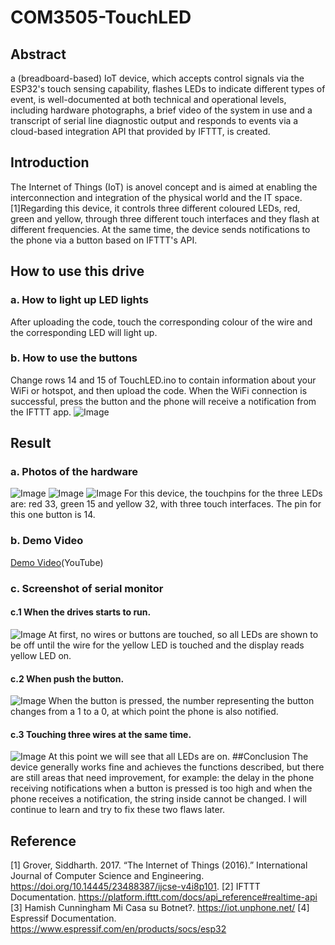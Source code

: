 # COM3505-TouchLED

## Abstract 
a (breadboard-based) IoT device, which accepts control signals via the ESP32's touch sensing capability, flashes LEDs to indicate different types of event, is well-documented at both technical and operational levels, including hardware photographs, a brief video of the system in use and a transcript of serial line diagnostic output and responds to events via a cloud-based integration API that provided by IFTTT,  is created.

## Introduction
The Internet of Things (IoT) is anovel concept and is aimed at enabling the interconnection and integration of the physical world and the IT space.[1]Regarding this device, it controls three different coloured LEDs, red, green and yellow, through three different touch interfaces and they flash at different frequencies. At the same time, the device sends notifications to the phone via a button based on IFTTT's API.
## How to use this drive
### a. How to light up LED lights
After uploading the code, touch the corresponding colour of the wire and the corresponding LED will light up.

### b. How to use the buttons
Change rows 14 and 15 of TouchLED.ino to contain information about your WiFi or hotspot, and then upload the code. When the WiFi connection is successful, press the button and the phone will receive a notification from the IFTTT app.
![Image](image/noti.jpeg)


## Result
### a. Photos of the hardware
![Image](TouchyThing/image/IMG_1601.jpg)
![Image](TouchyThing/image/IMG_1602.jpg)
![Image](TouchyThing/image/ESP32.jpeg)
For this device, the touchpins for the three LEDs are: red 33, green 15 and yellow 32, with three touch interfaces. The pin for this one button is 14.

### b. Demo Video
[Demo Video](https://youtu.be/UXKB20fWsvk)(YouTube)

### c. Screenshot of serial monitor
#### c.1 When the drives starts to run.
![Image](TouchyThing/image/start.jpg)
At first, no wires or buttons are touched, so all LEDs are shown to be off until the wire for the yellow LED is touched and the display reads yellow LED on.

#### c.2 When push the button.
![Image](TouchyThing/image/button.jpg)
When the button is pressed, the number representing the button changes from a 1 to a 0, at which point the phone is also notified.

#### c.3 Touching three wires at the same time.
![Image](TouchyThing/image/threeLeds.jpg)
At this point we will see that all LEDs are on.
##Conclusion 
The device generally works fine and achieves the functions described, but there are still areas that need improvement, for example: the delay in the phone receiving notifications when a button is pressed is too high and when the phone receives a notification, the string inside cannot be changed. I will continue to learn and try to fix these two flaws later.


## Reference
[1] Grover, Siddharth. 2017. “The Internet of Things (2016).” International Journal of Computer Science and Engineering. https://doi.org/10.14445/23488387/ijcse-v4i8p101.
[2] IFTTT Documentation. https://platform.ifttt.com/docs/api_reference#realtime-api
[3] Hamish Cunningham Mi Casa su Botnet?. https://iot.unphone.net/
[4] Espressif Documentation. https://www.espressif.com/en/products/socs/esp32

